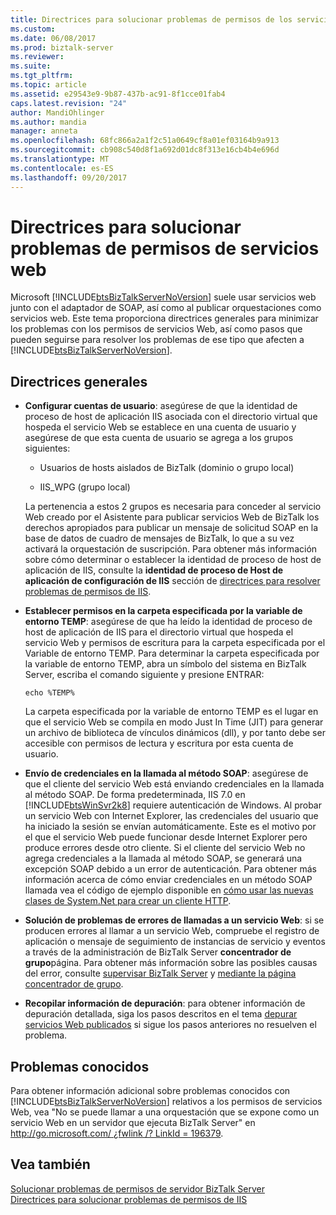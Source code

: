 ```yaml
---
title: Directrices para solucionar problemas de permisos de los servicios Web | Documentos de Microsoft
ms.custom: 
ms.date: 06/08/2017
ms.prod: biztalk-server
ms.reviewer: 
ms.suite: 
ms.tgt_pltfrm: 
ms.topic: article
ms.assetid: e29543e9-9b87-437b-ac91-8f1cce01fab4
caps.latest.revision: "24"
author: MandiOhlinger
ms.author: mandia
manager: anneta
ms.openlocfilehash: 68fc866a2a1f2c51a0649cf8a01ef03164b9a913
ms.sourcegitcommit: cb908c540d8f1a692d01dc8f313e16cb4b4e696d
ms.translationtype: MT
ms.contentlocale: es-ES
ms.lasthandoff: 09/20/2017
---
```

# <a name="guidelines-for-resolving-web-services-permissions-problems"></a>Directrices para solucionar problemas de permisos de servicios web
Microsoft [!INCLUDE[btsBizTalkServerNoVersion](../includes/btsbiztalkservernoversion-md.md)] suele usar servicios web junto con el adaptador de SOAP, así como al publicar orquestaciones como servicios web. Este tema proporciona directrices generales para minimizar los problemas con los permisos de servicios Web, así como pasos que pueden seguirse para resolver los problemas de ese tipo que afecten a [!INCLUDE[btsBizTalkServerNoVersion](../includes/btsbiztalkservernoversion-md.md)].  
  
## <a name="general-guidelines"></a>Directrices generales  
  
-   **Configurar cuentas de usuario**: asegúrese de que la identidad de proceso de host de aplicación IIS asociada con el directorio virtual que hospeda el servicio Web se establece en una cuenta de usuario y asegúrese de que esta cuenta de usuario se agrega a los grupos siguientes:  
  
    -   Usuarios de hosts aislados de BizTalk (dominio o grupo local)  
  
    -   IIS_WPG (grupo local)  
  
     La pertenencia a estos 2 grupos es necesaria para conceder al servicio Web creado por el Asistente para publicar servicios Web de BizTalk los derechos apropiados para publicar un mensaje de solicitud SOAP en la base de datos de cuadro de mensajes de BizTalk, lo que a su vez activará la orquestación de suscripción. Para obtener más información sobre cómo determinar o establecer la identidad de proceso de host de aplicación de IIS, consulte la **identidad de proceso de Host de aplicación de configuración de IIS** sección de [directrices para resolver problemas de permisos de IIS](../core/guidelines-for-resolving-iis-permissions-problems.md).  
  
-   **Establecer permisos en la carpeta especificada por la variable de entorno TEMP**: asegúrese de que ha leído la identidad de proceso de host de aplicación de IIS para el directorio virtual que hospeda el servicio Web y permisos de escritura para la carpeta especificada por el Variable de entorno TEMP. Para determinar la carpeta especificada por la variable de entorno TEMP, abra un símbolo del sistema en BizTalk Server, escriba el comando siguiente y presione ENTRAR:  
  
    ```  
    echo %TEMP%  
    ```  
  
     La carpeta especificada por la variable de entorno TEMP es el lugar en que el servicio Web se compila en modo Just In Time (JIT) para generar un archivo de biblioteca de vínculos dinámicos (dll), y por tanto debe ser accesible con permisos de lectura y escritura por esta cuenta de usuario.  
  
-   **Envío de credenciales en la llamada al método SOAP**: asegúrese de que el cliente del servicio Web está enviando credenciales en la llamada al método SOAP. De forma predeterminada, IIS 7.0 en [!INCLUDE[btsWinSvr2k8](../includes/btswinsvr2k8-md.md)] requiere autenticación de Windows. Al probar un servicio Web con Internet Explorer, las credenciales del usuario que ha iniciado la sesión se envían automáticamente. Este es el motivo por el que el servicio Web puede funcionar desde Internet Explorer pero produce errores desde otro cliente. Si el cliente del servicio Web no agrega credenciales a la llamada al método SOAP, se generará una excepción SOAP debido a un error de autenticación. Para obtener más información acerca de cómo enviar credenciales en un método SOAP llamada vea el código de ejemplo disponible en [cómo usar las nuevas clases de System.Net para crear un cliente HTTP](http://support.microsoft.com/kb/303436).  
  
-   **Solución de problemas de errores de llamadas a un servicio Web**: si se producen errores al llamar a un servicio Web, compruebe el registro de aplicación o mensaje de seguimiento de instancias de servicio y eventos a través de la administración de BizTalk Server **concentrador de grupo**página. Para obtener más información sobre las posibles causas del error, consulte [supervisar BizTalk Server](../core/monitoring-biztalk-server.md) y [mediante la página concentrador de grupo](../core/using-the-group-hub-page.md).  
  
-   **Recopilar información de depuración**: para obtener información de depuración detallada, siga los pasos descritos en el tema [depurar servicios Web publicados](../core/debugging-published-web-services.md) si sigue los pasos anteriores no resuelven el problema.  
  
## <a name="known-issues"></a>Problemas conocidos  
 Para obtener información adicional sobre problemas conocidos con [!INCLUDE[btsBizTalkServerNoVersion](../includes/btsbiztalkservernoversion-md.md)] relativos a los permisos de servicios Web, vea "No se puede llamar a una orquestación que se expone como un servicio Web en un servidor que ejecuta BizTalk Server" en [http://go.microsoft.com/ ¿fwlink /? LinkId = 196379](http://go.microsoft.com/fwlink/?LinkId=196379).  
  
## <a name="see-also"></a>Vea también  
 [Solucionar problemas de permisos de servidor BizTalk Server](../core/troubleshooting-biztalk-server-permissions.md)   
 [Directrices para solucionar problemas de permisos de IIS](../core/guidelines-for-resolving-iis-permissions-problems.md)